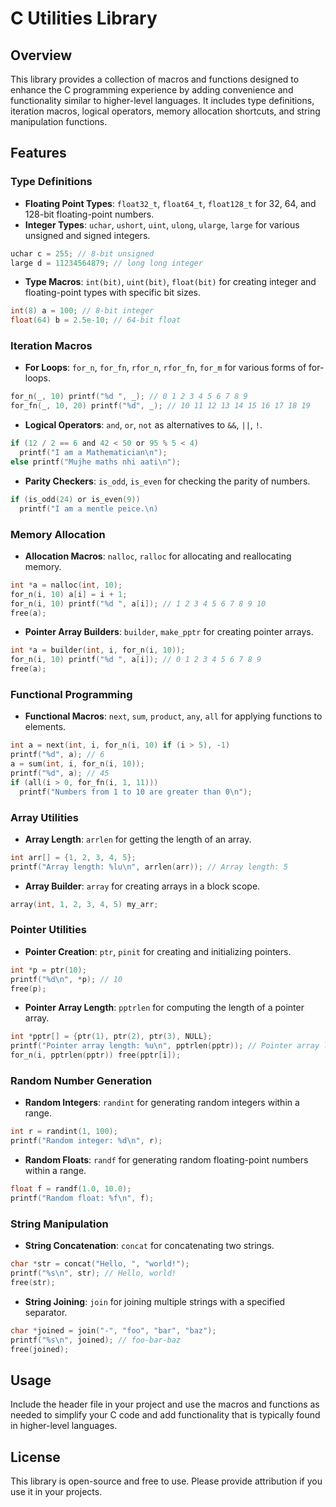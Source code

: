 # C Utilities Library

## Overview

This library provides a collection of macros and functions designed to enhance the C programming experience by adding convenience and functionality similar to higher-level languages. It includes type definitions, iteration macros, logical operators, memory allocation shortcuts, and string manipulation functions.

## Features

### Type Definitions

- **Floating Point Types**: `float32_t`, `float64_t`, `float128_t` for 32, 64, and 128-bit floating-point numbers.
- **Integer Types**: `uchar`, `ushort`, `uint`, `ulong`, `ularge`, `large` for various unsigned and signed integers.
```c
uchar c = 255; // 8-bit unsigned
large d = 11234564879; // long long integer
```
- **Type Macros**: `int(bit)`, `uint(bit)`, `float(bit)` for creating integer and floating-point types with specific bit sizes.
```c
int(8) a = 100; // 8-bit integer
float(64) b = 2.5e-10; // 64-bit float
```

### Iteration Macros

- **For Loops**: `for_n`, `for_fn`, `rfor_n`, `rfor_fn`, `for_m` for various forms of for-loops.
```c
for_n(_, 10) printf("%d ", _); // 0 1 2 3 4 5 6 7 8 9
for_fn(_, 10, 20) printf("%d", _); // 10 11 12 13 14 15 16 17 18 19
```
- **Logical Operators**: `and`, `or`, `not` as alternatives to `&&`, `||`, `!`.
```c
if (12 / 2 == 6 and 42 < 50 or 95 % 5 < 4)
  printf("I am a Mathematician\n");
else printf("Mujhe maths nhi aati\n");
```
- **Parity Checkers**: `is_odd`, `is_even` for checking the parity of numbers.
```c
if (is_odd(24) or is_even(9))
  printf("I am a mentle peice.\n)
```

### Memory Allocation

- **Allocation Macros**: `nalloc`, `ralloc` for allocating and reallocating memory.
```c
int *a = nalloc(int, 10);
for_n(i, 10) a[i] = i + 1;
for_n(i, 10) printf("%d ", a[i]); // 1 2 3 4 5 6 7 8 9 10
free(a);
```
- **Pointer Array Builders**: `builder`, `make_pptr` for creating pointer arrays.
```c
int *a = builder(int, i, for_n(i, 10));
for_n(i, 10) printf("%d ", a[i]); // 0 1 2 3 4 5 6 7 8 9
free(a);
```

### Functional Programming

- **Functional Macros**: `next`, `sum`, `product`, `any`, `all` for applying functions to elements.
```c
int a = next(int, i, for_n(i, 10) if (i > 5), -1)
printf("%d", a); // 6
a = sum(int, i, for_n(i, 10));
printf("%d", a); // 45
if (all(i > 0, for_fn(i, 1, 11)))
  printf("Numbers from 1 to 10 are greater than 0\n");
```

### Array Utilities

- **Array Length**: `arrlen` for getting the length of an array.
```c
int arr[] = {1, 2, 3, 4, 5};
printf("Array length: %lu\n", arrlen(arr)); // Array length: 5
```
- **Array Builder**: `array` for creating arrays in a block scope.
```c
array(int, 1, 2, 3, 4, 5) my_arr;
```

### Pointer Utilities

- **Pointer Creation**: `ptr`, `pinit` for creating and initializing pointers.
```c
int *p = ptr(10);
printf("%d\n", *p); // 10
free(p);
```
- **Pointer Array Length**: `pptrlen` for computing the length of a pointer array.
```c
int *pptr[] = {ptr(1), ptr(2), ptr(3), NULL};
printf("Pointer array length: %u\n", pptrlen(pptr)); // Pointer array length: 3
for_n(i, pptrlen(pptr)) free(pptr[i]);
```

### Random Number Generation

- **Random Integers**: `randint` for generating random integers within a range.
```c
int r = randint(1, 100);
printf("Random integer: %d\n", r);
```
- **Random Floats**: `randf` for generating random floating-point numbers within a range.
```c
float f = randf(1.0, 10.0);
printf("Random float: %f\n", f);
```

### String Manipulation

- **String Concatenation**: `concat` for concatenating two strings.
```c
char *str = concat("Hello, ", "world!");
printf("%s\n", str); // Hello, world!
free(str);
```
- **String Joining**: `join` for joining multiple strings with a specified separator.
```c
char *joined = join("-", "foo", "bar", "baz");
printf("%s\n", joined); // foo-bar-baz
free(joined);
```

## Usage

Include the header file in your project and use the macros and functions as needed to simplify your C code and add functionality that is typically found in higher-level languages.

## License

This library is open-source and free to use. Please provide attribution if you use it in your projects.
